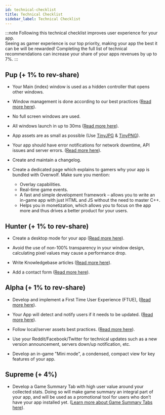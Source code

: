 ```yaml
---
id: technical-checklist
title: Technical Checklist
sidebar_label: Technical Checklist
---
```


:::note
Following this technical checklist improves user experience for your app.  
Seeing as gamer experience is our top priority, making your app the best it can be will be rewarded! Completing the full list of technical recommendations can increase your share of your apps revenues by up to 7%.
:::

## Pup (+ 1% to rev-share)

* Your Main (index) window is used as a hidden controller that opens other windows.

* Window management is done according to our best practices ([Read more here](../topics/using-overwolf-windows)).

* No full screen windows are used.

* All windows launch in up to 30ms ([Read more here](../topics/launch-time-performance)).

* App assets are as small as possible (Use [TinyJPG](https://tinyjpg.com/) & [TinyPNG](https://tinypng.com/)).

* Your app should have error notifications for network downtime, API issues and server errors. ([Read more here](../topics/user-flow-and-error-handling)).

* Create and maintain a changelog.

* Create a dedicated page which explains to gamers why your app is bundled with Overwolf. Make sure you mention:  

  * Overlay capabilities.
  * Real-time game events.
  * A fast and simple development framework – allows you to write an in-game app with just HTML and JS without the need to master C++.
  * Helps you in monetization, which allows you to focus on the app more and thus drives a better product for your users.

## Hunter (+ 1% to rev-share)

* Create a desktop mode for your app ([Read more here](../topics/app-specific-experience)).

* Avoid the use of non-100% transparency in your window design, calculating pixel values may cause a performance drop.

* Write Knowledgebase articles ([Read more here](add-a-knowledge-base-to-app)).

* Add a contact form ([Read more here](../topics/best-practices-overview)).

## Alpha (+ 1% to rev-share)

* Develop and implement a First Time User Experience (FTUE), ([Read more here](../topics/first-time-user-experience)).

* Your App will detect and notify users if it needs to be updated. ([Read more here](submit-an-app-update)).

* Follow local/server assets best practices. ([Read more here](../topics/launch-time-performance)).

* Use your Reddit/Facebook/Twitter for technical updates such as a new version announcement, servers down/up notification, etc.

* Develop an in-game "Mini mode", a condensed, compact view for key features of your app.  

## Supreme (+ 4%)

* Develop a Game Summary Tab with high user value around your collected stats. Doing so will make game summary an integral part of your app, and will be used as a promotional tool for users who don’t have your app installed yet. ([Learn more about Game Summary Tabs here](../api/overwolf-egs)).
